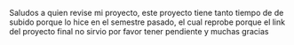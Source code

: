 Saludos a quien revise mi proyecto, este proyecto tiene tanto tiempo de de subido porque lo hice en el semestre pasado, el cual reprobe porque el link del proyecto final no sirvio por favor tener pendiente y muchas gracias
